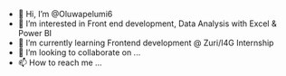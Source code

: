 - 👋 Hi, I’m @Oluwapelumi6
- 👀 I’m interested in Front end development, Data Analysis with Excel & Power BI
- 🌱 I’m currently learning Frontend development @ Zuri/I4G Internship
- 💞️ I’m looking to collaborate on ...
- 📫 How to reach me ...

<!---
Oluwapelumi6/Oluwapelumi6 is a ✨ special ✨ repository because its `README.md` (this file) appears on your GitHub profile.
You can click the Preview link to take a look at your changes.
--->
